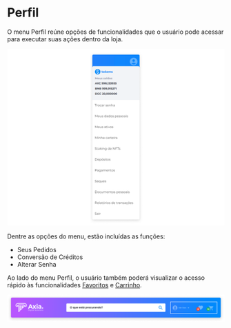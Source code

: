 # Perfil
O menu Perfil reúne opções de funcionalidades que o usuário pode acessar para executar suas ações dentro da loja.

![image](../img/profile/profile_menu.png)

Dentre as opções do menu, estão incluídas as funções:
- Seus Pedidos
- Conversão de Créditos
- Alterar Senha

Ao lado do menu Perfil, o usuário também poderá visualizar o acesso rápido às funcionalidades [Favoritos](../profile/profile_wishlist.md) e [Carrinho](../profile/profile_shoppingcart.md).

![image](../img/profile/profile_quickaccess.png)